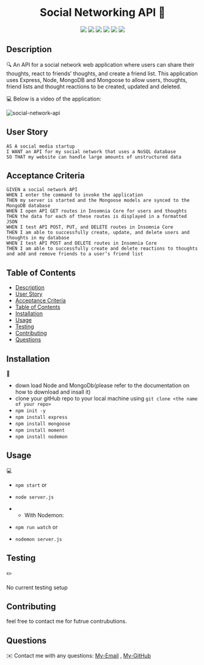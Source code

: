 
<h1 align="center"> Social Networking API 👋</h1>
  
<p align="center">
    <img src="https://img.shields.io/badge/javascript-yellow" />
    <img src="https://img.shields.io/badge/express-orange" />
    <img src="https://img.shields.io/badge/MongoDB-blue"  />
    <img src="https://img.shields.io/badge/mongoose-red"  />
    <img src="https://img.shields.io/badge/moment-blue"  />
    <img src="https://img.shields.io/badge/nodemon-green" />
</p>
   
## Description

🔍 An API for a social network web application where users can share their thoughts, react to friends’ thoughts, and create a friend list. This application uses Express, Node, MongoDB and Mongoose to allow users, thoughts, friend lists and thought reactions to be created, updated and deleted.
  
💻 Below is a video of the application:
  
![social-network-api]()

## User Story

```
AS A social media startup
I WANT an API for my social network that uses a NoSQL database
SO THAT my website can handle large amounts of unstructured data
```

## Acceptance Criteria

```
GIVEN a social network API
WHEN I enter the command to invoke the application
THEN my server is started and the Mongoose models are synced to the MongoDB database
WHEN I open API GET routes in Insomnia Core for users and thoughts
THEN the data for each of these routes is displayed in a formatted JSON
WHEN I test API POST, PUT, and DELETE routes in Insomnia Core
THEN I am able to successfully create, update, and delete users and thoughts in my database
WHEN I test API POST and DELETE routes in Insomnia Core
THEN I am able to successfully create and delete reactions to thoughts and add and remove friends to a user’s friend list
```
   
## Table of Contents
- [Description](#description)
- [User Story](#user-story)
- [Acceptance Criteria](#acceptance-criteria)
- [Table of Contents](#table-of-contents)
- [Installation](#installation)
- [Usage](#usage)
- [Testing](#testing)
- [Contributing](#contributing)
- [Questions](#questions)

## Installation
💾  
* down load Node and MongoDb(please refer to the documentation on how to download and insall it)
* clone your gitHub repo to your local machine using `git clone <the name of your repo>` 
* `npm init -y`
* `npm install express`
* `npm install mongoose`
* `npm install moment`
* `npm install nodemon`
  
## Usage
💻   
  
* `npm start`
    or
* `node server.js`    

* * With Nodemon:

* `npm run watch`
     or
* `nodemon server.js`   

## Testing
✏️

No current testing setup

## Contributing

feel free to contact me for futrue contrubutions.


## Questions
✉️ Contact me with any questions: [My-Email](senutekie77@gmail.com) , [My-GitHub](https://github.com/senait77/Social-Network-Api-Unit-18)<br />